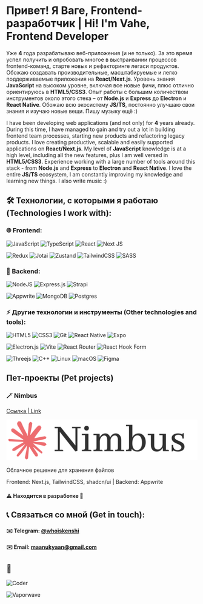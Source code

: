 # Привет! Я Ваге, Frontend-разработчик | Hi! I'm Vahe, Frontend Developer

Уже **4** года разрабатываю веб-приложения (и не только). За это время успел получить и опробовать многое в выстраивании процессов frontend-команд, старте новых и рефакторинге легаси продуктов. Обожаю создавать производительные, масштабируемые и легко поддерживаемые приложения на **React/Next.js**. Уровень знания **JavaScript** на высоком уровне, включая все новые фичи, плюс отлично ориентируюсь в **HTML5/CSS3**. Опыт работы с большим количеством инструментов около этого стека – от **Node.js** и **Express** до **Electron** и **React Native**. Обожаю всю экосистему **JS/TS**, постоянно улучшаю свои знания и изучаю новые вещи. Пишу музыку ещё :)

I have been developing web applications (and not only) for **4** years already. During this time, I have managed to gain and try out a lot in building frontend team processes, starting new products and refactoring legacy products. I love creating productive, scalable and easily supported applications on **React/Next.js**. My level of **JavaScript** knowledge is at a high level, including all the new features, plus I am well versed in **HTML5/CSS3**. Experience working with a large number of tools around this stack - from **Node.js** and **Express** to **Electron** and **React Native**. I love the entire **JS/TS** ecosystem, I am constantly improving my knowledge and learning new things. I also write music :)

## 🛠 Технологии, с которыми я работаю (Technologies I work with):

### 🌐 Frontend:

![JavaScript](https://img.shields.io/badge/javascript-%23323330.svg?style=for-the-badge&logo=javascript&logoColor=%23F7DF1E)
![TypeScript](https://img.shields.io/badge/typescript-%23007ACC.svg?style=for-the-badge&logo=typescript&logoColor=white)
![React](https://img.shields.io/badge/react-%2320232a.svg?style=for-the-badge&logo=react&logoColor=%2361DAFB)
![Next JS](https://img.shields.io/badge/Next-black?style=for-the-badge&logo=next.js&logoColor=white)

![Redux](https://img.shields.io/badge/redux-%23593d88.svg?style=for-the-badge&logo=redux&logoColor=white)
![Jotai](https://img.shields.io/badge/jotai-%2300b5ad.svg?style=for-the-badge&logoColor=white)
![Zustand](https://img.shields.io/badge/zustand-%23104c23.svg?style=for-the-badge&logoColor=white)
![TailwindCSS](https://img.shields.io/badge/tailwindcss-%2338B2AC.svg?style=for-the-badge&logo=tailwind-css&logoColor=white)
![SASS](https://img.shields.io/badge/SASS-hotpink.svg?style=for-the-badge&logo=SASS&logoColor=white)
 
### 🤖 Backend:

![NodeJS](https://img.shields.io/badge/node.js-6DA55F?style=for-the-badge&logo=node.js&logoColor=white)
![Express.js](https://img.shields.io/badge/express.js-%23404d59.svg?style=for-the-badge&logo=express&logoColor=%2361DAFB)
![Strapi](https://img.shields.io/badge/strapi-%232E7EEA.svg?style=for-the-badge&logo=strapi&logoColor=white)

![Appwrite](https://img.shields.io/badge/Appwrite-%23FD366E.svg?style=for-the-badge&logo=appwrite&logoColor=white)
![MongoDB](https://img.shields.io/badge/MongoDB-%234ea94b.svg?style=for-the-badge&logo=mongodb&logoColor=white)
![Postgres](https://img.shields.io/badge/postgres-%23316192.svg?style=for-the-badge&logo=postgresql&logoColor=white)

### ⚡️ Другие технологии и инструменты (Other technologies and tools):

![HTML5](https://img.shields.io/badge/html5-%23E34F26.svg?style=for-the-badge&logo=html5&logoColor=white)
![CSS3](https://img.shields.io/badge/css3-%231572B6.svg?style=for-the-badge&logo=css3&logoColor=white)
![Git](https://img.shields.io/badge/git-%23F05033.svg?style=for-the-badge&logo=git&logoColor=white)
![React Native](https://img.shields.io/badge/react_native-%2320232a.svg?style=for-the-badge&logo=react&logoColor=%2361DAFB)
![Expo](https://img.shields.io/badge/expo-1C1E24?style=for-the-badge&logo=expo&logoColor=#D04A37)

![Electron.js](https://img.shields.io/badge/Electron-191970?style=for-the-badge&logo=Electron&logoColor=white)
![Vite](https://img.shields.io/badge/vite-%23646CFF.svg?style=for-the-badge&logo=vite&logoColor=white)
![React Router](https://img.shields.io/badge/React_Router-CA4245?style=for-the-badge&logo=react-router&logoColor=white)
![React Hook Form](https://img.shields.io/badge/React%20Hook%20Form-%23EC5990.svg?style=for-the-badge&logo=reacthookform&logoColor=white)

![Threejs](https://img.shields.io/badge/threejs-black?style=for-the-badge&logo=three.js&logoColor=white)
![C++](https://img.shields.io/badge/c++-%2300599C.svg?style=for-the-badge&logo=c%2B%2B&logoColor=white)
![Linux](https://img.shields.io/badge/Linux-FCC624?style=for-the-badge&logo=linux&logoColor=black)
![macOS](https://img.shields.io/badge/mac%20os-000000?style=for-the-badge&logo=macos&logoColor=F0F0F0)
![Figma](https://img.shields.io/badge/figma-%23F24E1E.svg?style=for-the-badge&logo=figma&logoColor=white)

## Пет-проекты (Pet projects)

### 🪄 Nimbus
[Ссылка | Link](https://github.com/maanukyaan/nimbus)

![Nimbus](https://raw.githubusercontent.com/maanukyaan/nimbus/refs/heads/main/public/icons/logo-long.svg)

Облачное решение для хранения файлов

Frontend: Next.js, TailwindCSS, shadcn/ui | Backend: Appwrite

#### ⚠️ **Находится в разработке** 🚧


## 📞 Связаться со мной (Get in touch):

#### ✉️ **Telegram**: [@whoiskenshi](https://whoiskenshi.t.me)
#### ✉️ **Email**: [maanukyaan@gmail.com](mailto:maanukyaan@gmail.com)

## 🌅

![Coder](https://images-wixmp-ed30a86b8c4ca887773594c2.wixmp.com/f/c83c004e-1370-4756-88e5-4071de797088/dgdq8br-09cc7ad6-a021-47a5-b0e0-917b12b0f7a7.gif?token=eyJ0eXAiOiJKV1QiLCJhbGciOiJIUzI1NiJ9.eyJzdWIiOiJ1cm46YXBwOjdlMGQxODg5ODIyNjQzNzNhNWYwZDQxNWVhMGQyNmUwIiwiaXNzIjoidXJuOmFwcDo3ZTBkMTg4OTgyMjY0MzczYTVmMGQ0MTVlYTBkMjZlMCIsIm9iaiI6W1t7InBhdGgiOiJcL2ZcL2M4M2MwMDRlLTEzNzAtNDc1Ni04OGU1LTQwNzFkZTc5NzA4OFwvZGdkcThici0wOWNjN2FkNi1hMDIxLTQ3YTUtYjBlMC05MTdiMTJiMGY3YTcuZ2lmIn1dXSwiYXVkIjpbInVybjpzZXJ2aWNlOmZpbGUuZG93bmxvYWQiXX0.tqRMtE-b2QiI2nnefNxSDMJvZCcYqFmq2ccg_Xfzqb8)

![Vaporwave](https://media1.tenor.com/m/TgPeZpeGIp0AAAAd/vaporwave-sunset.gif)
